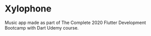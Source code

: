 # Xylophone

Music app made as part of The Complete 2020 Flutter Development Bootcamp with Dart Udemy course.
